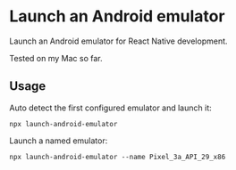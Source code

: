 # Launch an Android emulator

Launch an Android emulator for React Native development.

Tested on my Mac so far.

## Usage

Auto detect the first configured emulator and launch it:

```
npx launch-android-emulator
```

Launch a named emulator:

```
npx launch-android-emulator --name Pixel_3a_API_29_x86
```
